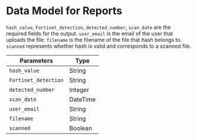 # Data Model for Reports

`hash_value`, `Fortinet_detection`, `detected_number`, `scan_date` are the required fields for the output.
`user_email` is the email of the user that uploads the file. `filename` is the filename of the file that hash belongs to. `scanned` represents whether hash is valid and corresponds to a scanned file. 

| Parameters              | Type                                                                      |
|-------------------|----------------------------------------------------------------------------|
| `hash_value`              | String                                         |
| `Fortinet_detection`              | String                                         |
| `detected_number`              | Integer                                         |
| `scan_date`            | DateTime                                         |
| `user_email`            | String                                         |
| `filename`            | String                                         |
| `scanned`            | Boolean                                         |
